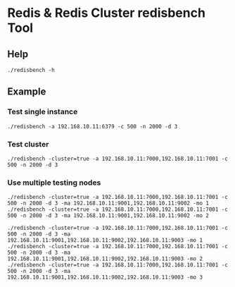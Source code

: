 # Redis & Redis Cluster redisbench Tool

## Help
```
./redisbench -h
```

## Example

### Test single instance
```
./redisbench -a 192.168.10.11:6379 -c 500 -n 2000 -d 3
```

### Test cluster
```
./redisbench -cluster=true -a 192.168.10.11:7000,192.168.10.11:7001 -c 500 -n 2000 -d 3
```

### Use multiple testing nodes
```
./redisbench -cluster=true -a 192.168.10.11:7000,192.168.10.11:7001 -c 500 -n 2000 -d 3 -ma 192.168.10.11:9001,192.168.10.11:9002 -mo 1
./redisbench -cluster=true -a 192.168.10.11:7000,192.168.10.11:7001 -c 500 -n 2000 -d 3 -ma 192.168.10.11:9001,192.168.10.11:9002 -mo 2
```
```
./redisbench -cluster=true -a 192.168.10.11:7000,192.168.10.11:7001 -c 500 -n 2000 -d 3 -ma 192.168.10.11:9001,192.168.10.11:9002,192.168.10.11:9003 -mo 1
./redisbench -cluster=true -a 192.168.10.11:7000,192.168.10.11:7001 -c 500 -n 2000 -d 3 -ma 192.168.10.11:9001,192.168.10.11:9002,192.168.10.11:9003 -mo 2
./redisbench -cluster=true -a 192.168.10.11:7000,192.168.10.11:7001 -c 500 -n 2000 -d 3 -ma 192.168.10.11:9001,192.168.10.11:9002,192.168.10.11:9003 -mo 3
```


